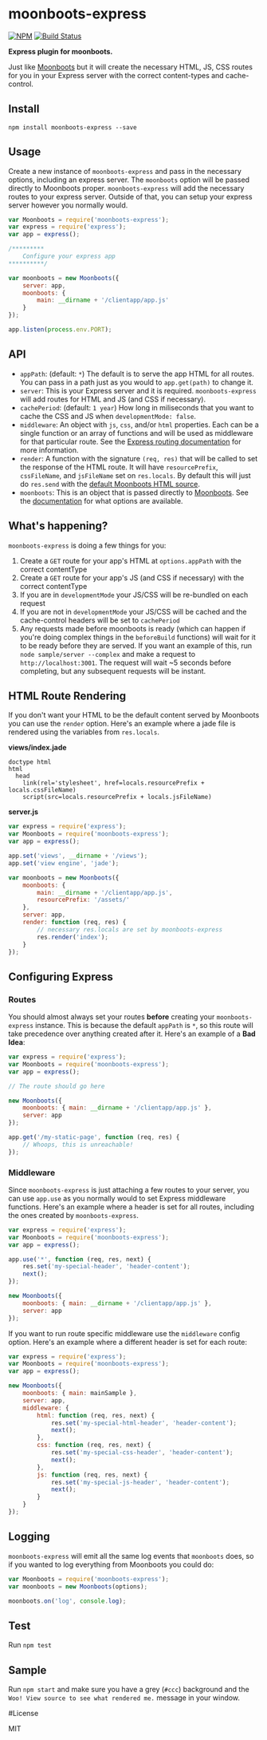 moonboots-express
=================

[![NPM](https://nodei.co/npm/moonboots-express.png)](https://nodei.co/npm/moonboots-express/)
[![Build Status](https://travis-ci.org/lukekarrys/moonboots-express.png?branch=master)](https://travis-ci.org/lukekarrys/moonboots-express)

**Express plugin for moonboots.**

Just like [Moonboots](https://github.com/HenrikJoreteg/moonboots) but it will create the necessary HTML, JS, CSS routes for you in your Express server with the correct content-types and cache-control.


## Install

`npm install moonboots-express --save`


## Usage

Create a new instance of `moonboots-express` and pass in the necessary options, including an express server. The `moonboots` option will be passed directly to Moonboots proper. `moonboots-express` will add the necessary routes to your express server. Outside of that, you can setup your express server however you normally would.

```js
var Moonboots = require('moonboots-express');
var express = require('express');
var app = express();

/*********
    Configure your express app
**********/

var moonboots = new Moonboots({
    server: app,
    moonboots: {
        main: __dirname + '/clientapp/app.js'
    }
});

app.listen(process.env.PORT);
```


## API

- `appPath`: (default: `*`) The default is to serve the app HTML for all routes. You can pass in a path just as you would to `app.get(path)` to change it.
- `server`: This is your Express server and it is required. `moonboots-express` will add routes for HTML and JS (and CSS if necessary).
- `cachePeriod`: (default: `1 year`) How long in miliseconds that you want to cache the CSS and JS when `developmentMode: false`.
- `middleware`: An object with `js`, `css`, and/or `html` properties. Each can be a single function or an array of functions and will be used as middleware for that particular route. See the [Express routing documentation](http://expressjs.com/3x/api.html#app.VERB) for more information.
- `render`: A function with the signature `(req, res)` that will be called to set the response of the HTML route. It will have `resourcePrefix`, `cssFileName`, and `jsFileName` set on `res.locals`. By default this will just do `res.send` with the [default Moonboots HTML source](https://github.com/HenrikJoreteg/moonboots/blob/master/index.js#L176-L180).
- `moonboots`: This is an object that is passed directly to [Moonboots](https://github.com/HenrikJoreteg/moonboots). See the [documentation](https://github.com/HenrikJoreteg/moonboots#options) for what options are available.


## What's happening?

`moonboots-express` is doing a few things for you:

1. Create a `GET` route for your app's HTML at `options.appPath` with the correct contentType
2. Create a `GET` route for your app's JS (and CSS if necessary) with the correct contentType
3. If you are in `developmentMode` your JS/CSS will be re-bundled on each request
4. If you are not in `developmentMode` your JS/CSS will be cached and the cache-control headers will be set to `cachePeriod`
5. Any requests made before moonboots is ready (which can happen if you're doing complex things in the `beforeBuild` functions) will wait for it to be ready before they are served. If you want an example of this, run `node sample/server --complex` and make a request to `http://localhost:3001`. The request will wait ~5 seconds before completing, but any subsequent requests will be instant.


## HTML Route Rendering

If you don't want your HTML to be the default content served by Moonboots you can use the `render` option. Here's an example where a jade file is rendered using the variables from `res.locals`.

**views/index.jade**
```jade
doctype html
html
  head
    link(rel='stylesheet', href=locals.resourcePrefix + locals.cssFileName)
    script(src=locals.resourcePrefix + locals.jsFileName)
```

**server.js**
```js
var express = require('express');
var Moonboots = require('moonboots-express');
var app = express();

app.set('views', __dirname + '/views');
app.set('view engine', 'jade');

var moonboots = new Moonboots({
    moonboots: {
        main: __dirname + '/clientapp/app.js',
        resourcePrefix: '/assets/'
    },
    server: app,
    render: function (req, res) {
        // necessary res.locals are set by moonboots-express
        res.render('index');
    }
});
```


## Configuring Express

### Routes

You should almost always set your routes **before** creating your `moonboots-express` instance. This is because the default `appPath` is `*`, so this route will take precedence over anything created after it. Here's an example of a **Bad Idea**:

```js
var express = require('express');
var Moonboots = require('moonboots-express');
var app = express();

// The route should go here

new Moonboots({
    moonboots: { main: __dirname + '/clientapp/app.js' },
    server: app
});

app.get('/my-static-page', function (req, res) {
    // Whoops, this is unreachable!
});
```

### Middleware

Since `moonboots-express` is just attaching a few routes to your server, you can use `app.use` as you normally would to set Express middleware functions. Here's an example where a header is set for all routes, including the ones created by `moonboots-express`.

```js
var express = require('express');
var Moonboots = require('moonboots-express');
var app = express();

app.use('*', function (req, res, next) {
    res.set('my-special-header', 'header-content');
    next();
});

new Moonboots({
    moonboots: { main: __dirname + '/clientapp/app.js' },
    server: app
});
```

If you want to run route specific middleware use the `middleware` config option. Here's an example where a different header is set for each route:

```js
var express = require('express');
var Moonboots = require('moonboots-express');
var app = express();

new Moonboots({
    moonboots: { main: mainSample },
    server: app,
    middleware: {
        html: function (req, res, next) {
            res.set('my-special-html-header', 'header-content');
            next();
        },
        css: function (req, res, next) {
            res.set('my-special-css-header', 'header-content');
            next();
        },
        js: function (req, res, next) {
            res.set('my-special-js-header', 'header-content');
            next();
        }
    }
});
```

## Logging

`moonboots-express` will emit all the same log events that `moonboots` does, so if you wanted to log everything from Moonboots you could do:

```js
var Moonboots = require('moonboots-express');
var moonboots = new Moonboots(options);

moonboots.on('log', console.log);
```

## Test

Run `npm test`

## Sample

Run `npm start` and make sure you have a grey (`#ccc`) background and the `Woo! View source to see what rendered me.` message in your window.

#License

MIT
